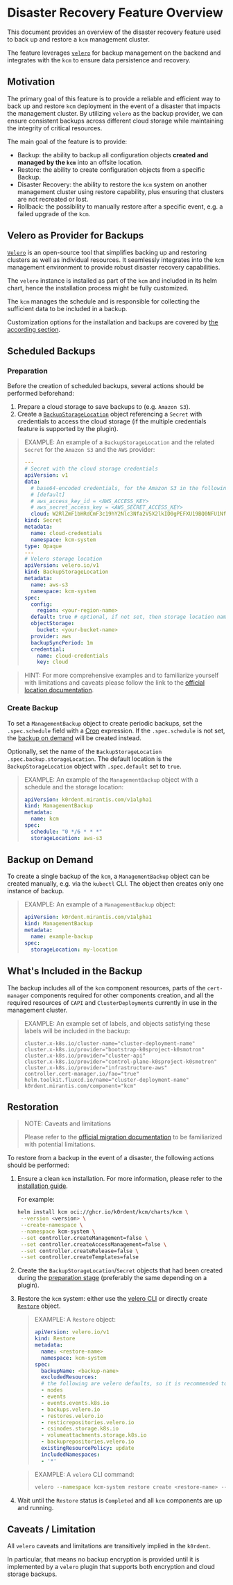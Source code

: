 # Disaster Recovery Feature Overview

This document provides an overview of the disaster recovery feature used to back up and restore
a `kcm` management cluster.

The feature leverages [`velero`](https://velero.io/) for backup management
on the backend and integrates with the `kcm` to ensure data persistence and recovery.

## Motivation

The primary goal of this feature is to provide a reliable and efficient way to back up and restore
`kcm` deployment in the event of a disaster that impacts the management cluster.
By utilizing `velero` as the backup provider, we can ensure consistent backups across
different cloud storage while maintaining the integrity of critical resources.

The main goal of the feature is to provide:

- Backup: the ability to backup all configuration objects **created and managed by the `kcm`**
  into an offsite location.
- Restore: the ability to create configuration objects from a specific Backup.
- Disaster Recovery: the ability to restore the `kcm` system on another management cluster
  using restore capability, plus ensuring that clusters are not recreated or lost.
- Rollback: the possibility to manually restore after a specific event, e.g. a failed upgrade
  of the `kcm`.

## Velero as Provider for Backups

[`Velero`](https://velero.io/) is an open-source tool that simplifies backing up and restoring clusters as well as individual resources. It seamlessly integrates into the `kcm` management environment to provide robust disaster recovery capabilities.

The `velero` instance is installed as part of the `kcm` and included in its helm chart,
hence the installation process might be fully customized.

The `kcm` manages the schedule and is responsible for collecting the sufficient
data to be included in a backup.

Customization options for the installation and backups are covered by [the according section](customization.md).

## Scheduled Backups

### Preparation

Before the creation of scheduled backups, several actions should be performed beforehand:

1. Prepare a cloud storage to save backups to (e.g. `Amazon S3`).
2. Create a [`BackupStorageLocation`](https://velero.io/docs/v1.15/api-types/backupstoragelocation/)
   object referencing a `Secret` with credentials to access the cloud storage
   (if the multiple credentials feature is supported by the plugin).

> EXAMPLE: An example of a `BackupStorageLocation` and the related `Secret` for the `Amazon S3`
> and the `AWS` provider:
>
>```yaml
> ---
> # Secret with the cloud storage credentials
> apiVersion: v1
> data:
>   # base64-encoded credentials, for the Amazon S3 in the following format:
>   # [default]
>   # aws_access_key_id = <AWS_ACCESS_KEY>
>   # aws_secret_access_key = <AWS_SECRET_ACCESS_KEY>
>   cloud: W2RlZmF1bHRdCmF3c19hY2Nlc3Nfa2V5X2lkID0gPEFXU19BQ0NFU1NfS0VZPgphd3Nfc2VjcmV0X2FjY2Vzc19rZXkgPSA8QVdTX1NFQ1JFVF9BQ0NFU1NfS0VZPgo=
> kind: Secret
> metadata:
>   name: cloud-credentials
>   namespace: kcm-system
> type: Opaque
> ---
> # Velero storage location
> apiVersion: velero.io/v1
> kind: BackupStorageLocation
> metadata:
>   name: aws-s3
>   namespace: kcm-system
> spec:
>   config:
>     region: <your-region-name>
>   default: true # optional, if not set, then storage location name must always be set in ManagementBackup
>   objectStorage:
>     bucket: <your-bucket-name>
>   provider: aws
>   backupSyncPeriod: 1m
>   credential:
>     name: cloud-credentials
>     key: cloud
>```

> HINT:
> For more comprehensive examples and to familiarize yourself with limitations and caveats
> please follow the link to the [official location documentation](https://velero.io/docs/v1.15/locations).

### Create Backup

To set a `ManagementBackup` object to create periodic backups,
set the `.spec.schedule` field with a [Cron](https://en.wikipedia.org/wiki/Cron) expression.
If the `.spec.schedule` is not set, the [backup on demand](#backup-on-demand) will be created instead.

Optionally, set the name of the `BackupStorageLocation` `.spec.backup.storageLocation`.
The default location is the `BackupStorageLocation` object with `.spec.default` set to `true`.

> EXAMPLE: An example of the `ManagementBackup` object with a schedule and
> the storage location:
>
>```yaml
> apiVersion: k0rdent.mirantis.com/v1alpha1
> kind: ManagementBackup
> metadata:
>   name: kcm
> spec:
>   schedule: "0 */6 * * *"
>   storageLocation: aws-s3
>```

## Backup on Demand

To create a single backup of the `kcm`, a `ManagementBackup` object can be created
manually, e.g. via the `kubectl` CLI. The object then creates only one instance of backup.

> EXAMPLE: An example of a `ManagementBackup` object:
>
>```yaml
> apiVersion: k0rdent.mirantis.com/v1alpha1
> kind: ManagementBackup
> metadata:
>   name: example-backup
> spec:
>   storageLocation: my-location
>```

## What's Included in the Backup

The backup includes all of the `kcm` component resources, parts of the `cert-manager`
components required for other components creation, and all the required resources
of `CAPI` and `ClusterDeployment`s currently in use in the management cluster.

> EXAMPLE: An example set of labels, and objects satisfying these labels will
> be included in the backup:
>
>```text
> cluster.x-k8s.io/cluster-name="cluster-deployment-name"
> cluster.x-k8s.io/provider="bootstrap-k0sproject-k0smotron"
> cluster.x-k8s.io/provider="cluster-api"
> cluster.x-k8s.io/provider="control-plane-k0sproject-k0smotron"
> cluster.x-k8s.io/provider="infrastructure-aws"
> controller.cert-manager.io/fao="true"
> helm.toolkit.fluxcd.io/name="cluster-deployment-name"
> k0rdent.mirantis.com/component="kcm"
>```

## Restoration

> NOTE: Caveats and limitations
>
> Please refer to the
> [official migration documentation](https://velero.io/docs/v1.15/migration-case/#before-migrating-your-cluster)
> to be familiarized with potential limitations.

To restore from a backup in the event of a disaster, the following actions should be
performed:

1. Ensure a сlean `kcm` installation. For more information, please refer
   to the [installation guide](../usage/installation.md#extended-management-configuration).

    For example:

    ```bash
    helm install kcm oci://ghcr.io/k0rdent/kcm/charts/kcm \
     --version <version> \
     --create-namespace \
     --namespace kcm-system \
     --set controller.createManagement=false \
     --set controller.createAccessManagement=false \
     --set controller.createRelease=false \
     --set controller.createTemplates=false
    ```

2. Create the `BackupStorageLocation`/`Secret` objects that had been
   created during the [preparation stage](#preparation) (preferably the same depending on a plugin).
3. Restore the `kcm` system: either use the [velero CLI](https://velero.io/docs/v1.15/basic-install/#install-the-cli)
   or directly create [`Restore`](https://velero.io/docs/v1.15/api-types/restore/) object.

    > EXAMPLE: A `Restore` object:
    >
    >```yaml
    > apiVersion: velero.io/v1
    > kind: Restore
    > metadata:
    >   name: <restore-name>
    >   namespace: kcm-system
    > spec:
    >   backupName: <backup-name>
    >   excludedResources:
    >   # the following are velero defaults, so it is recommended to keep them
    >   - nodes
    >   - events
    >   - events.events.k8s.io
    >   - backups.velero.io
    >   - restores.velero.io
    >   - resticrepositories.velero.io
    >   - csinodes.storage.k8s.io
    >   - volumeattachments.storage.k8s.io
    >   - backuprepositories.velero.io
    >   existingResourcePolicy: update
    >   includedNamespaces:
    >   - '*'
    >```

    > EXAMPLE: A `velero` CLI command:
    >
    >```bash
    > velero --namespace kcm-system restore create <restore-name> --existing-resource-policy update --from-backup <backup-name>
    >```

4. Wait until the `Restore` status is `Completed` and all `kcm` components are up and running.

<!-- ## Upgrades and rollback

TODO: fill out this section when the upgrade backup is implemented

Describe that the backup is created each time before the `kcm` upgrade.

Refer to how to rollback properly (probably just follow the restoration part)

TBD, no implementation exists yet -->

## Caveats / Limitation

<!-- TODO: not sure whether it is okay to mention that explicitly since we could implement
it somewhere in the future utilizing velero hooks -->

All `velero` caveats and limitations are transitively implied in the `k0rdent`.

In particular, that means no backup encryption is provided until it is implemented
by a `velero` plugin that supports both encryption and cloud storage backups.
